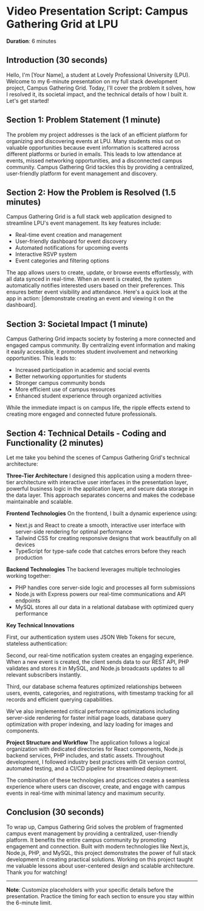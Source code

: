 # Video Presentation Script: Campus Gathering Grid at LPU
**Duration**: 6 minutes

## Introduction (30 seconds)
Hello, I'm [Your Name], a student at Lovely Professional University (LPU). Welcome to my 6-minute presentation on my full stack development project, Campus Gathering Grid. Today, I'll cover the problem it solves, how I resolved it, its societal impact, and the technical details of how I built it. Let's get started!

## Section 1: Problem Statement (1 minute)
The problem my project addresses is the lack of an efficient platform for organizing and discovering events at LPU. Many students miss out on valuable opportunities because event information is scattered across different platforms or buried in emails. This leads to low attendance at events, missed networking opportunities, and a disconnected campus community. Campus Gathering Grid tackles this by providing a centralized, user-friendly platform for event management and discovery.

## Section 2: How the Problem is Resolved (1.5 minutes)
Campus Gathering Grid is a full stack web application designed to streamline LPU's event management. Its key features include:
- Real-time event creation and management
- User-friendly dashboard for event discovery
- Automated notifications for upcoming events
- Interactive RSVP system
- Event categories and filtering options

The app allows users to create, update, or browse events effortlessly, with all data synced in real-time. When an event is created, the system automatically notifies interested users based on their preferences. This ensures better event visibility and attendance. Here's a quick look at the app in action: [demonstrate creating an event and viewing it on the dashboard].

## Section 3: Societal Impact (1 minute)
Campus Gathering Grid impacts society by fostering a more connected and engaged campus community. By centralizing event information and making it easily accessible, it promotes student involvement and networking opportunities. This leads to:
- Increased participation in academic and social events
- Better networking opportunities for students
- Stronger campus community bonds
- More efficient use of campus resources
- Enhanced student experience through organized activities

While the immediate impact is on campus life, the ripple effects extend to creating more engaged and connected future professionals.

## Section 4: Technical Details - Coding and Functionality (2 minutes)

Let me take you behind the scenes of Campus Gathering Grid's technical architecture:

**Three-Tier Architecture**
I designed this application using a modern three-tier architecture with interactive user interfaces in the presentation layer, powerful business logic in the application layer, and secure data storage in the data layer. This approach separates concerns and makes the codebase maintainable and scalable.

**Frontend Technologies**
On the frontend, I built a dynamic experience using:
- Next.js and React to create a smooth, interactive user interface with server-side rendering for optimal performance
- Tailwind CSS for creating responsive designs that work beautifully on all devices
- TypeScript for type-safe code that catches errors before they reach production

**Backend Technologies**
The backend leverages multiple technologies working together:
- PHP handles core server-side logic and processes all form submissions
- Node.js with Express powers our real-time communications and API endpoints
- MySQL stores all our data in a relational database with optimized query performance

**Key Technical Innovations**

First, our authentication system uses JSON Web Tokens for secure, stateless authentication:

Second, our real-time notification system creates an engaging experience. When a new event is created, the client sends data to our REST API, PHP validates and stores it in MySQL, and Node.js broadcasts updates to all relevant subscribers instantly.

Third, our database schema features optimized relationships between users, events, categories, and registrations, with timestamp tracking for all records and efficient querying capabilities.

We've also implemented critical performance optimizations including server-side rendering for faster initial page loads, database query optimization with proper indexing, and lazy loading for images and components.

**Project Structure and Workflow**
The application follows a logical organization with dedicated directories for React components, Node.js backend services, PHP includes, and static assets. Throughout development, I followed industry best practices with Git version control, automated testing, and a CI/CD pipeline for streamlined deployment.

The combination of these technologies and practices creates a seamless experience where users can discover, create, and engage with campus events in real-time with minimal latency and maximum security.

## Conclusion (30 seconds)
To wrap up, Campus Gathering Grid solves the problem of fragmented campus event management by providing a centralized, user-friendly platform. It benefits the entire campus community by promoting engagement and connection. Built with modern technologies like Next.js, Node.js, PHP, and MySQL, this project demonstrates the power of full stack development in creating practical solutions. Working on this project taught me valuable lessons about user-centered design and scalable architecture. Thank you for watching!

---
**Note**: Customize placeholders with your specific details before the presentation. Practice the timing for each section to ensure you stay within the 6-minute limit. 